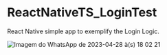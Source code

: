 # ReactNativeTS_LoginTest
React Native simple app to exemplify the Login Logic.

![Imagem do WhatsApp de 2023-04-28 à(s) 18 02 21](https://user-images.githubusercontent.com/115195952/235253871-86a88028-4401-41ba-b87f-9ccdabf284f9.jpg)
